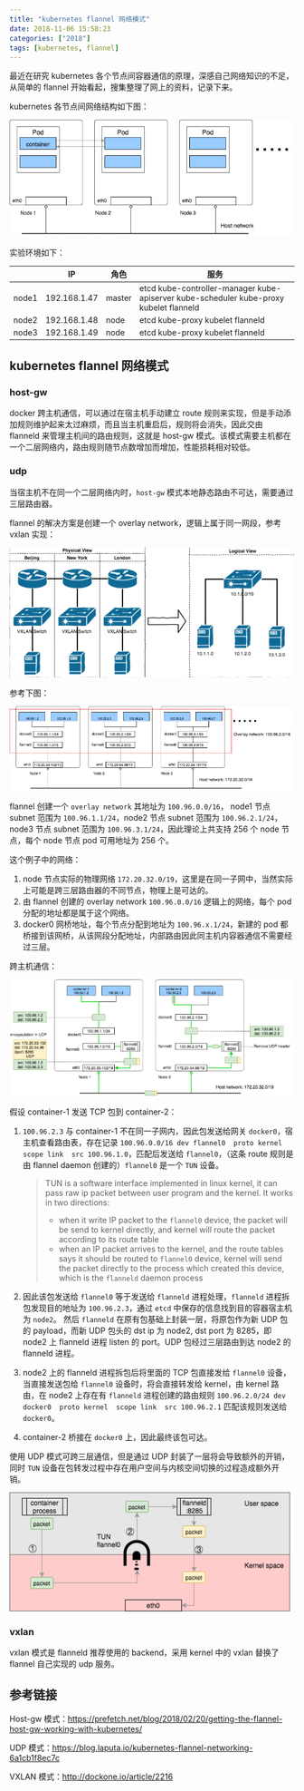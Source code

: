 ```yaml
---
title: "kubernetes flannel 网络模式"
date: 2018-11-06 15:58:23
categories: ["2018"]
tags: [kubernetes, flannel]
---
```


最近在研究 kubernetes 各个节点间容器通信的原理，深感自己网络知识的不足，从简单的 flannel 开始看起，搜集整理了网上的资料，记录下来。

kubernetes 各节点间网络结构如下图：

![](/images/tuopu1.png)

实验环境如下：

|       | IP           | 角色   | 服务                                                         |
| ----- | ------------ | ------ | ------------------------------------------------------------ |
| node1 | 192.168.1.47 | master | etcd kube-controller-manager kube-apiserver kube-scheduler kube-proxy kubelet flanneld |
| node2 | 192.168.1.48 | node   | etcd kube-proxy kubelet flanneld                             |
| node3 | 192.168.1.49 | node   | etcd kube-proxy kubelet flanneld                             |

## kubernetes flannel 网络模式

### host-gw

docker 跨主机通信，可以通过在宿主机手动建立 route 规则来实现，但是手动添加规则维护起来太过麻烦，而且当主机重启后，规则将会消失，因此交由 flanneld 来管理主机间的路由规则，这就是 host-gw 模式。该模式需要主机都在一个二层网络内，路由规则随节点数增加而增加，性能损耗相对较低。

### udp

当宿主机不在同一个二层网络内时，`host-gw` 模式本地静态路由不可达，需要通过三层路由器。

flannel 的解决方案是创建一个 overlay network，逻辑上属于同一网段，参考 vxlan 实现：

![](/images/vxlan1.png)

参考下图：

![](/images/tuopu2.png)

flannel 创建一个 `overlay network` 其地址为 `100.96.0.0/16`， node1 节点 subnet 范围为 `100.96.1.1/24`，node2 节点 subnet 范围为 `100.96.2.1/24`，node3 节点 subnet 范围为 `100.96.3.1/24`，因此理论上共支持 256 个 node 节点，每个 node 节点 pod 可用地址为 256 个。

这个例子中的网络：

1. node 节点实际的物理网络 `172.20.32.0/19`，这里是在同一子网中，当然实际上可能是跨三层路由器的不同节点，物理上是可达的。
2. 由 flannel 创建的 overlay network `100.96.0.0/16` 逻辑上的网络，每个 pod 分配的地址都是属于这个网络。
3. docker0 网桥地址，每个节点分配到地址为 `100.96.x.1/24`，新建的 pod 都桥接到该网桥，从该网段分配地址，内部路由因此同主机内容器通信不需要经过三层。

跨主机通信：

![](/images/tuopu3.png)

假设 container-1 发送 TCP 包到 container-2：

1. `100.96.2.3` 与 container-1 不在同一子网内，因此包发送给网关 `docker0`，宿主机查看路由表，存在记录 `100.96.0.0/16 dev flannel0  proto kernel  scope link  src 100.96.1.0`，匹配后发送给 `flannel0`，（这条 route 规则是由 flannel daemon 创建的）`flannel0` 是一个 `TUN` 设备。

   > TUN is a software interface implemented in linux kernel, it can pass raw ip packet between user program and the kernel. It works in two directions:
   >   - when it write IP packet to the `flannel0` device, the packet will be send to kernel directly, and kernel will route the packet according to its route table
   >   - when an IP packet arrives to the kernel, and the route tables says it should be routed to `flannel0` device, kernel will send the packet directly to the process which created this device, which is the `flanneld` daemon process
2. 因此该包发送给 `flannel0` 等于发送给 `flanneld` 进程处理，`flanneld` 进程拆包发现目的地址为 `100.96.2.3`，通过 `etcd` 中保存的信息找到目的容器宿主机为 `node2`。 然后 `flanneld` 在原有包基础上封装一层，将原包作为新 UDP 包的 payload，而新 UDP 包头的 dst ip 为 node2, dst port 为 8285，即 node2 上 flanneld 进程 listen 的 port。UDP 包经过三层路由到达 node2 的 flanneld 进程。
3. node2 上的 flanneld 进程拆包后将里面的 TCP 包直接发给 `flannel0` 设备，当直接发送包给 `flannel0` 设备时，将会直接转发给 kernel，由 kernel 路由，在 node2 上存在有 `flanneld` 进程创建的路由规则 `100.96.2.0/24 dev docker0  proto kernel  scope link  src 100.96.2.1` 匹配该规则发送给 `docker0`。
4. container-2 桥接在 `docker0` 上，因此最终该包可达。

使用 UDP 模式可跨三层通信，但是通过 UDP 封装了一层将会导致额外的开销，同时 `TUN` 设备在包转发过程中存在用户空间与内核空间切换的过程造成额外开销。

![](/images/udp.png)

### vxlan

vxlan 模式是 flanneld 推荐使用的 backend，采用 kernel 中的 vxlan 替换了 flannel 自己实现的 udp 服务。

## 参考链接

Host-gw 模式：<https://prefetch.net/blog/2018/02/20/getting-the-flannel-host-gw-working-with-kubernetes/>

UDP 模式：<https://blog.laputa.io/kubernetes-flannel-networking-6a1cb1f8ec7c>

VXLAN 模式：<http://dockone.io/article/2216>
